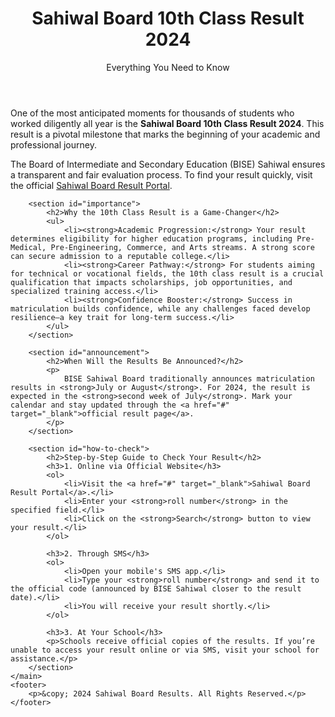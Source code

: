 <!DOCTYPE html>
<html lang="en">
<head>
    <meta charset="UTF-8">
    <meta name="viewport" content="width=device-width, initial-scale=1.0">
    <title>Sahiwal Board 10th Class Result 2024</title>
    <link rel="stylesheet" href="styles.css">
</head>
<body>
    <header>
        <h1>Sahiwal Board 10th Class Result 2024</h1>
        <p>Everything You Need to Know</p>
    </header>
    <main>
        <section id="introduction">
            <p>
                One of the most anticipated moments for thousands of students who worked diligently all year is the <strong>Sahiwal Board 10th Class Result 2024</strong>. This result is a pivotal milestone that marks the beginning of your academic and professional journey.
            </p>
            <p>
                The Board of Intermediate and Secondary Education (BISE) Sahiwal ensures a transparent and fair evaluation process. To find your result quickly, visit the official <a href="#" target="_blank">Sahiwal Board Result Portal</a>.
            </p>
        </section>

        <section id="importance">
            <h2>Why the 10th Class Result is a Game-Changer</h2>
            <ul>
                <li><strong>Academic Progression:</strong> Your result determines eligibility for higher education programs, including Pre-Medical, Pre-Engineering, Commerce, and Arts streams. A strong score can secure admission to a reputable college.</li>
                <li><strong>Career Pathway:</strong> For students aiming for technical or vocational fields, the 10th class result is a crucial qualification that impacts scholarships, job opportunities, and specialized training access.</li>
                <li><strong>Confidence Booster:</strong> Success in matriculation builds confidence, while any challenges faced develop resilience—a key trait for long-term success.</li>
            </ul>
        </section>

        <section id="announcement">
            <h2>When Will the Results Be Announced?</h2>
            <p>
                BISE Sahiwal Board traditionally announces matriculation results in <strong>July or August</strong>. For 2024, the result is expected in the <strong>second week of July</strong>. Mark your calendar and stay updated through the <a href="#" target="_blank">official result page</a>.
            </p>
        </section>

        <section id="how-to-check">
            <h2>Step-by-Step Guide to Check Your Result</h2>
            <h3>1. Online via Official Website</h3>
            <ol>
                <li>Visit the <a href="#" target="_blank">Sahiwal Board Result Portal</a>.</li>
                <li>Enter your <strong>roll number</strong> in the specified field.</li>
                <li>Click on the <strong>Search</strong> button to view your result.</li>
            </ol>

            <h3>2. Through SMS</h3>
            <ol>
                <li>Open your mobile's SMS app.</li>
                <li>Type your <strong>roll number</strong> and send it to the official code (announced by BISE Sahiwal closer to the result date).</li>
                <li>You will receive your result shortly.</li>
            </ol>

            <h3>3. At Your School</h3>
            <p>Schools receive official copies of the results. If you’re unable to access your result online or via SMS, visit your school for assistance.</p>
        </section>
    </main>
    <footer>
        <p>&copy; 2024 Sahiwal Board Results. All Rights Reserved.</p>
    </footer>
</body>
</html>

